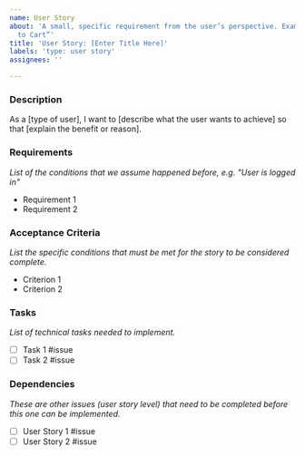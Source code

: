 ```yaml
---
name: User Story
about: 'A small, specific requirement from the user’s perspective. Example: “Add Item
  to Cart”'
title: 'User Story: [Enter Title Here]'
labels: 'type: user story'
assignees: ''

---
```


### Description
As a [type of user], 
I want to [describe what the user wants to achieve] 
so that [explain the benefit or reason]. 

### Requirements
*List of the conditions that we assume happened before, e.g. "User is logged in"*
- Requirement 1
- Requirement 2

### Acceptance Criteria
*List the specific conditions that must be met for the story to be considered complete.*
- Criterion 1
- Criterion 2

### Tasks
*List of technical tasks needed to implement.*
- [ ] Task 1 #issue
- [ ] Task 2 #issue

### Dependencies
*These are other issues (user story level) that need to be completed before this one can be implemented.*
- [ ] User Story 1 #issue
- [ ] User Story 2 #issue
